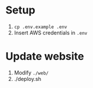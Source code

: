 # Setup
1. `cp .env.example .env`
1. Insert AWS credentials in `.env`

# Update website
1. Modify `./web/`
1. ./deploy.sh

